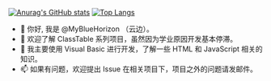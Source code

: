 [![Anurag's GitHub stats](https://github-readme-stats.vercel.app/api?username=MyBlueHorizon&show_icons=true&locale=cn)](https://github.com/anuraghazra/github-readme-stats)
[![Top Langs](https://github-readme-stats.vercel.app/api/top-langs/?username=MyBlueHorizon&layout=compact&locale=cn)](https://github.com/anuraghazra/github-readme-stats) 
- 👋 你好, 我是 @MyBlueHorizon （云边）。
- 👀 欢迎了解 ClassTable 系列项目，虽然因为学业原因开发基本停滞。
- 🌱 我主要使用 Visual Basic 进行开发，了解一些 HTML 和 JavaScript 相关的知识。
- 📫 如果有问题，欢迎提出 Issue 在相关项目下，项目之外的问题请发邮件。
